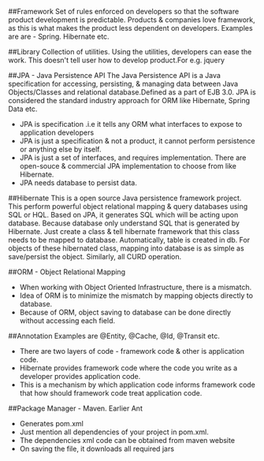 ##Framework
Set of rules enforced on developers so that the software product development is predictable. Products & companies love framework, as this is what makes the product less dependent on developers. Examples are are - Spring. Hibernate etc.

##Library
Collection of utilities. Using the utilities, developers can ease the work. This doesn't tell user how to develop product.For e.g. jquery 

##JPA - Java Persistence API
The Java Persistence API is a Java specification for accessing, persisting, & managing data between Java Objects/Classes and relational database.Defined as a part of EJB 3.0. JPA is considered the standard industry approach for ORM like Hibernate, Spring Data etc.

* JPA is specification .i.e it tells any ORM what interfaces to expose to application developers
* JPA is just a specification & not a product, it cannot perform persistence or anything else by itself.
* JPA is just a set of interfaces, and requires implementation. There are open-souce & commercial JPA implementation to choose from like Hibernate.
* JPA needs database to persist data.

##Hibernate
This is a open source Java persistence framework project.  This perform powerful object relational mapping & query databases using SQL or HQL. Based on JPA, it generates SQL which will be acting upon database. Because database only understand SQL that is generated by Hibernate. Just create a class & tell hibernate framework that this class needs to be mapped to database. Automatically, table is created in db. For objects of these hibernated class, mapping into database is as simple as save/persist the object. Similarly, all CURD operation.  

##ORM - Object Relational Mapping
* When working with Object Oriented Infrastructure, there is a mismatch.
* Idea of ORM is to minimize the mismatch by mapping objects directly to database.
* Because of ORM, object saving to database can be done directly without accessing each field.

##Annotation
Examples are @Entity, @Cache, @Id, @Transit etc.
* There are two layers of code - framework code & other is application code.
* Hibernate provides framework code where the code you write as a developer provides application code.
* This is a mechanism by which application code informs framework code that how should framework code treat application code.

##Package Manager - Maven. Earlier Ant
* Generates pom.xml
* Just mention all dependencies of your project in pom.xml.
* The dependencies xml code can be obtained from maven website
* On saving the file, it downloads all required jars 